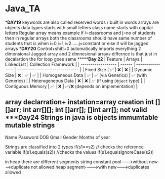 # Java_TA
*************DAY19************
keywords are also called reserved words / built in words
arrays are objects
data types starts with small letters
class name starts with capital letters
Regular array means example if i=classrooms and j=no of students then in regular arrays both the classrooms should have same number of students that is when i=0,i=1,i=2......j=constant  or else it will be jagged arrays
***************DAY20**************
Control+shift+0 automatically imports everything
2 dimensional Jagged array and 2 dimnesional arrays differnce is that just in decalartion the for loop goes same
*****************Day 22************
| Feature            | Arrays | LinkedList       | Collection Framework            |
| ------------------ | ------ | ---------------- | ------------------------------- |
| Fixed Size         | ✅      | ❌                | ❌                               |
| Dynamic Size       | ❌      | ✅                | ✅                               |
| Homogeneous Data   | ✅      | ✅ (via Generics) | ✅ (with Generics)               |
| Heterogeneous Data | ❌      | ❌                | ✅ (if using `Object` type)      |
| Contiguous Memory  | ✅      | ❌                | ✅/❌ (depends on implementation) |

array declarration+ instation=array creation
int [][]arr;
int arr[][];
int []arr[];
[]int arr[]; not valid
                                                 ***************Day24************
Strings in java is objects
immumtable           mutable strings
-------------------------------------
Name                    Password
DOB                     Gmail
Gender                  Months of year 

Strings are classified into 2 types 
if(s1==s2)  // checks the reference variable
if(s1.equals(s2))    //checks the values
if(s1.equalsIgnoreCase(s2))   

in heap there are different segments
string constant pool--->without new--->duplicate not allowed
heap segment---->with new--->duplicates allowed







